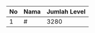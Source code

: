| No | Nama            | Jumlah Level |
|----|-----------------|--------------|
| 1  | #    |    3280        |
